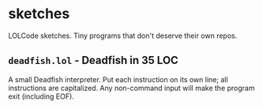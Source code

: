 # sketches

LOLCode sketches. Tiny programs that don't deserve their own repos.

## `deadfish.lol` - Deadfish in 35 LOC

A small Deadfish interpreter. Put each instruction on its own line; all instructions are capitalized. Any non-command input will
make the program exit (including EOF).
